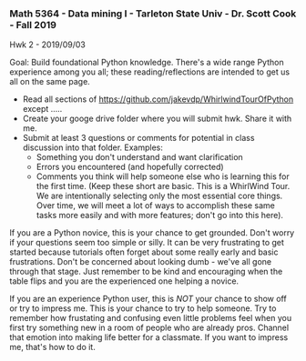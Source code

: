 ### Math 5364 - Data mining I - Tarleton State Univ - Dr. Scott Cook - Fall 2019
Hwk 2 - 2019/09/03

Goal: Build foundational Python knowledge.  There's a wide range Python experience among you all; these reading/reflections are intended to get us all on the same page.

- Read all sections of https://github.com/jakevdp/WhirlwindTourOfPython except .....
- Create your googe drive folder where you will submit hwk.  Share it with me.
- Submit at least 3 questions or comments for potential in class discussion into that folder.  Examples:
  - Something you don't understand and want clarification
  - Errors you encountered (and hopefully corrected)
  - Comments you think will help someone else who is learning this for the first time.  (Keep these short are basic.  This is a WhirlWind Tour.  We are intentionally selecting only the most essential core things.  Over time, we will meet a lot of ways to accomplish these same tasks more easily and with more features; don't go into this here).
 
 
If you are a Python novice, this is your chance to get grounded.  Don't worry if your questions seem too simple or silly.  It can be very frustrating to get started because tutorials often forget about some really early and basic frustrations.  Don't be concerned about looking dumb - we've all gone through that stage.  Just remember to be kind and encouraging when the table flips and you are the experienced one helping a novice.

If you are an experience Python user, this is *NOT* your chance to show off or try to impress me.  This is your chance to try to help someone.  Try to remember how frustating and confusing even little problems feel when you first try something new in a room of people who are already pros.  Channel that emotion into making life better for a classmate.  If you want to impress me, that's how to do it.
